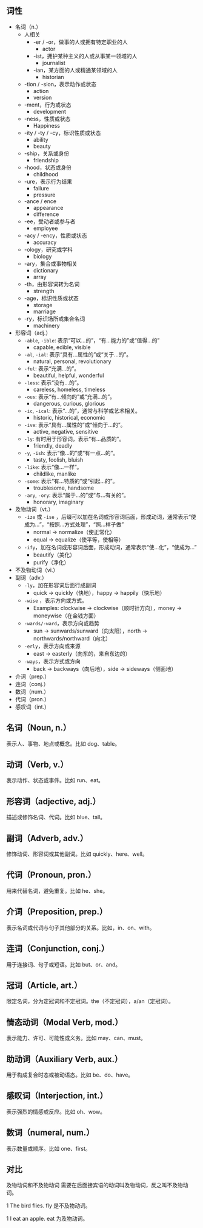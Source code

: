 ## 词性
+   名词（n.）
    +   人相关
        +   \-er / -or，做事的人或拥有特定职业的人
            +   actor
        +   \-ist，拥护某种主义的人或从事某一领域的人
            +   journalist
        +   \-ian，某方面的人或精通某领域的人
            +   historian
    +   \-tion / -sion，表示动作或状态
        +   action
        +   version
    +   \-ment，行为或状态
        +   development
    +   \-ness，性质或状态
        +   Happiness
    +   \-ity / -ty / -cy，标识性质或状态
        +   ability
        +   beauty
    +   \-ship，关系或身份
        +   friendship
    +   \-hood，状态或身份
        +   childhood
    +   \-ure，表示行为结果
        +   failure
        +   pressure
    +   \-ance / ence
        +   appearance
        +   difference
    +   \-ee，受动者或参与者
        +   employee
    +   \-acy / -ency，性质或状态
        +   accuracy
    +   \-ology，研究或学科
        +   biology
    +   \-ary，集合或事物相关
        +   dictionary
        +   array
    +   \-th，由形容词转为名词
        +   strength
    +   \-age，标识性质或状态
        +   storage
        +   marriage
    +   \-ry，标识场所或集合名词
        +   machinery
+   形容词（adj.）
    +   `-able`, `-ible`: 表示“可以…的”，“有…能力的”或“值得…的”
        +   capable, edible, visible
    +   `-al`, `-ial`: 表示“具有…属性的”或“关于…的”。
        +   natural, personal, revolutionary
    +   `-ful`: 表示“充满…的”。
        +   beautiful, helpful, wonderful
    +   `-less`: 表示“没有…的”。
        +   careless, homeless, timeless
    +   `-ous`: 表示“有…倾向的”或“充满…的”。
        +   dangerous, curious, glorious
    +   `-ic`, `-ical`: 表示“…的”，通常与科学或艺术相关。
        +   historic, historical, economic
    +   `-ive`: 表示“具有…属性的”或“倾向于…的”。
        +   active, negative, sensitive
    +   `-ly`: 有时用于形容词，表示“有…品质的”。
        +   friendly, deadly
    +   `-y`, `-ish`: 表示“像…的”或“有一点…的”。
        +   tasty, foolish, bluish
    +   `-like`: 表示“像…一样”。
        +   childlike, manlike
    +   `-some`: 表示“有…特质的”或“引起…的”。
        +   troublesome, handsome
    +   `-ary`, `-ory`: 表示“属于…的”或“与…有关的”。
        +   honorary, imaginary
+   及物动词（vt.）
    +   `-ize` 或 `-ise` ，后缀可以加在名词或形容词后面，形成动词，通常表示“使成为…”，“按照…方式处理”，“照…样子做”
        +   normal → normalize（使正常化）
        +   equal → equalize（使平等，使相等）
    +   `-ify`，加在名词或形容词后面，形成动词，通常表示“使…化”，“使成为…”
        +   beautify（美化）
        +   purify（净化）
+   不及物动词（vi.）
+   副词（adv.）
    +   `-ly`，加在形容词后面行成副词
        +   quick -> quickly（快地），happy -> happily（快乐地）
    +   `-wise` ，表示方向或方式。
        +   Examples: clockwise -> clockwise（顺时针方向），money -> moneywise（在金钱方面）
    +   `-wards/-ward`，表示方向或趋势
        +   sun -> sunwards/sunward（向太阳），north -> northwards/northward（向北）
    +   `-erly`，表示方向或来源
        +   east -> easterly（向东的，来自东边的）
    +   `-ways`，表示方式或方向
        +   back -> backways（向后地），side -> sideways（侧面地）
+   介词（prep.）
+   连词（conj.）
+   数词（num.）
+   代词（pron.）
+   感叹词（int.）

## 名词（Noun, n.）
表示人、事物、地点或概念。比如 dog、table。

## 动词（Verb, v.）
表示动作、状态或事件。比如 run、eat。

## 形容词（adjective, adj.）
描述或修饰名词、代词。比如 blue、tall。

## 副词（Adverb, adv.）
修饰动词、形容词或其他副词。比如 quickly、here、well。

## 代词（Pronoun, pron.）
用来代替名词，避免重复。比如 he、she。

## 介词（Preposition, prep.）
表示名词或代词与句子其他部分的关系。比如，in、on、with。

## 连词（Conjunction, conj.）
用于连接词、句子或短语。比如 but、or、and。

## 冠词（Article, art.）
限定名词，分为定冠词和不定冠词。the（不定冠词），a/an（定冠词）。

## 情态动词（Modal Verb, mod.）
表示能力、许可、可能性或义务。比如 may、can、must。

## 助动词（Auxiliary Verb, aux.）
用于构成复合时态或被动语态。比如 be、do、have。

## 感叹词（Interjection, int.）
表示强烈的情感或反应。比如 oh、wow。

## 数词（numeral, num.）
表示数量或顺序。比如 one、first。

## 对比
及物动词和不及物动词
需要在后面接宾语的动词叫及物动词，反之叫不及物动词。

1
The bird flies. 
fly 是不及物动词。

1
I eat an apple. 
eat 为及物动词。
